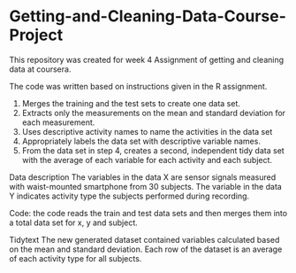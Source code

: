 # Getting-and-Cleaning-Data-Course-Project

This repository was created for week 4 Assignment of getting and cleaning data at coursera.

The code was written based on instructions given in the R assignment. 
1. Merges the training and the test sets to create one data set.
2. Extracts only the measurements on the mean and standard deviation for each measurement.
3. Uses descriptive activity names to name the activities in the data set
4. Appropriately labels the data set with descriptive variable names.
5. From the data set in step 4, creates a second, independent tidy data set with the average of each variable for each activity and each subject.

Data description
The variables in the data X are sensor signals measured with waist-mounted smartphone from 30 subjects. The variable in the data Y indicates activity type the subjects performed during recording.

Code: the code reads the train and test data sets and then merges them into a total data set for x, y and subject.

Tidytext
The new generated dataset contained variables calculated based on the mean and standard deviation.
Each row of the dataset is an average of each activity type for all subjects.
